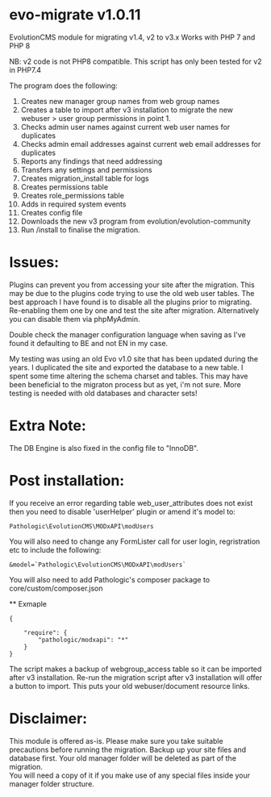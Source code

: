 # evo-migrate v1.0.11
EvolutionCMS module for migrating v1.4, v2 to v3.x
Works with PHP 7 and PHP 8

NB: v2 code is not PHP8 compatible.  This script has only been tested for v2 in PHP7.4

The program does the following:

1. Creates new manager group names from web group names
2. Creates a table to import after v3 installation to migrate the new webuser > user group permissions in point 1.
3. Checks admin user names against current web user names for duplicates
4. Checks admin email addresses against current web email addresses for duplicates
5. Reports any findings that need addressing
6. Transfers any settings and permissions
7. Creates migration_install table for logs
8. Creates permissions table
9. Creates role_permissions table
10. Adds in required system events
11. Creates config file
12. Downloads the new v3 program from evolution/evolution-community
13. Run /install to finalise the migration.

# Issues:
Plugins can prevent you from accessing your site after the migration.  This may be due to the plugins code trying to use the old web user tables.
The best approach I have found is to disable all the plugins prior to migrating.  Re-enabling them one by one and test the site after migration.
Alternatively you can disable them via phpMyAdmin.

Double check the manager configuration language when saving as I've found it defaulting to BE and not EN in my case.

My testing was using an old Evo v1.0 site that has been updated during the years.  I duplicated the site and exported the database to a new table. I spent some time altering the schema charset and tables.  This may have been beneficial to the migraton process but as yet, i'm not sure.  More testing is needed with old databases and character sets!

# Extra Note:
The DB Engine is also fixed in the config file to "InnoDB".

# Post installation:
If you receive an error regarding table web_user_attributes does not exist then you need to disable 'userHelper' plugin or amend it's model to:
```
Pathologic\EvolutionCMS\MODxAPI\modUsers
```
You will also need to change any FormLister call for user login, regristration etc to include the following:
```
&model=`Pathologic\EvolutionCMS\MODxAPI\modUsers`
```

You will also need to add Pathologic's composer package to core/custom/composer.json

** Exmaple
```
{

	"require": {
		"pathologic/modxapi": "*"
	}
}
```

The script makes a backup of webgroup_access table so it can be imported after v3 installation.
Re-run the migration script after v3 installation will offer a button to import.
This puts your old webuser/document resource links.

# Disclaimer:
This module is offered as-is.  Please make sure you take suitable precautions before running the migration.
Backup up your site files and database first.
Your old manager folder will be deleted as part of the migration.  
You will need a copy of it if you make use of any special files inside your manager folder structure.
